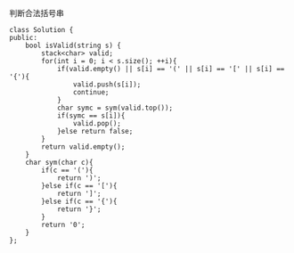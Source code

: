 判断合法括号串

	class Solution {
	public:
	    bool isValid(string s) {
	        stack<char> valid;
	        for(int i = 0; i < s.size(); ++i){
	            if(valid.empty() || s[i] == '(' || s[i] == '[' || s[i] == '{'){
	                valid.push(s[i]);
	                continue;
	            }
	            char symc = sym(valid.top());
	            if(symc == s[i]){
	                valid.pop();
	            }else return false;
	        }
	        return valid.empty();
	    }
	    char sym(char c){
	        if(c == '('){
	            return ')';
	        }else if(c == '['){
	            return ']';
	        }else if(c == '{'){
	            return '}';
	        }
	        return '0';
	    }
	};